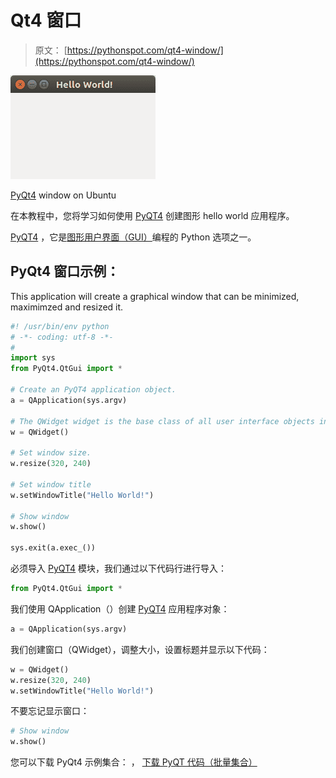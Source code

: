 # Qt4 窗口

> 原文： [https://pythonspot.com/qt4-window/](https://pythonspot.com/qt4-window/)

![pyqt window](img/1629a04730237a4379bd58ced163e08f.jpg)

[PyQt4](https://pythonspot.com/pyqt4/) window on Ubuntu

在本教程中，您将学习如何使用 [PyQT4](https://pythonspot.com/pyqt4/) 创建图形 hello world 应用程序。

[PyQT4](https://pythonspot.com/pyqt4/) ，它是[图形用户界面（GUI）](https://pythonspot.com/gui)编程的 Python 选项之一。

## PyQt4 窗口示例：

This application will create a graphical window that can be minimized, maximimzed and resized it.

```py
#! /usr/bin/env python
# -*- coding: utf-8 -*-
#
import sys
from PyQt4.QtGui import *

# Create an PyQT4 application object.
a = QApplication(sys.argv)

# The QWidget widget is the base class of all user interface objects in PyQt4.
w = QWidget()

# Set window size.
w.resize(320, 240)

# Set window title
w.setWindowTitle("Hello World!")

# Show window
w.show()

sys.exit(a.exec_())

```

必须导入 [PyQT4](https://pythonspot.com/pyqt4/) 模块，我们通过以下代码行进行导入：

```py
from PyQt4.QtGui import *

```

我们使用 QApplication（）创建 [PyQT4](https://pythonspot.com/pyqt4/) 应用程序对象：

```py
a = QApplication(sys.argv)

```

我们创建窗口（QWidget），调整大小，设置标题并显示以下代码：

```py
w = QWidget()
w.resize(320, 240)
w.setWindowTitle("Hello World!")

```

不要忘记显示窗口：

```py
# Show window
w.show()

```

您可以下载 PyQt4 示例集合： ， [下载 PyQT 代码（批量集合）](https://pythonspot.com/python-qt-examples/)